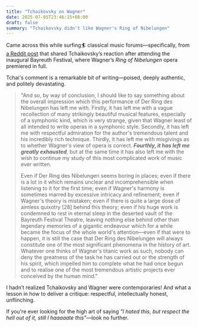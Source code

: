 ```yaml
---
title: "Tchaikovsky on Wagner"
date: 2025-07-05T23:46:15+08:00
draft: false
summary: "Tchaikovsky didn't like Wagner's Ring of Nibelungen"
---
```


Came across this while surfing🏄 classical music forums—specifically, from [a Reddit post](https://www.reddit.com/r/classicalmusic/comments/8by8ri/tchaikovsky_on_wagner/?utm_source=share&utm_medium=web3x&utm_name=web3xcss&utm_term=1&utm_content=share_button) that shared Tchaikovsky’s reaction after attending the inaugural Bayreuth Festival, where Wagner’s *Ring of Nibelungen* opera premiered in full.

Tchai's comment is a remarkable bit of writing—poised, deeply authentic, and politely devastating.

> "And so, by way of conclusion, I should like to say something about the overall impression which this performance of Der Ring des Nibelungen has left me with. Firstly, it has left me with a vague recollection of many strikingly beautiful musical features, especially of a symphonic kind, which is very strange, given that Wagner least of all intended to write operas in a symphonic style. Secondly, it has left me with respectful admiration for the author's tremendous talent and his incredibly rich technique. Thirdly, it has left me with misgivings as to whether Wagner's view of opera is correct. ***Fourthly, it has left me greatly exhausted***, but at the same time it has also left me with the wish to continue my study of this most complicated work of music ever written.
>
> Even if Der Ring des Nibelungen seems boring in places; even if there is a lot in it which remains unclear and incomprehensible when listening to it for the first time; even if Wagner's harmony is sometimes marred by excessive intricacy and refinement; even if Wagner's theory is mistaken; even if there is quite a large dose of aimless quixotry [28] behind this theory; even if his huge work is condemned to rest in eternal sleep in the deserted vault of the Bayreuth Festival Theatre, leaving nothing else behind other than legendary memories of a gigantic endeavour which for a while became the focus of the whole world's attention—even if that were to happen, it is still the case that Der Ring des Nibelungen will always constitute one of the most significant phenomena in the history of art. Whatever one thinks of Wagner's titanic work as such, nobody can deny the greatness of the task he has carried out or the strength of his spirit, which impelled him to complete what he had once begun and to realise one of the most tremendous artistic projects ever conceived by the human mind."

I hadn’t realized Tchaikovsky and Wagner were contemporaries! And what a lesson in how to deliver a critique: respectful, intellectually honest, unflinching. 

If you're ever looking for the high art of saying *"I hated this, but respect the hell out of it, still I haaaaate this"*—look no further.
